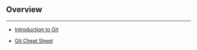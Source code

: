 ## Overview
***
-  [Introduction to Git](https://github.com/Shankar022/effective-git-learning/blob/main/Notes/Introduction.md) 

- [Git Cheat Sheet](https://github.com/Shankar022/effective-git-learning/blob/main/Cheat_Sheet/github-git-cheat-sheet.pdf)